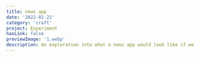 ```yaml
---
title: news app
date: '2022-02-22'
category: 'craft'
project: Experiment
hasLink: false
previewImage: '1.webp'
description: An exploration into what a news app would look like if we used AI to remove sensationalism from articles.
---
```

